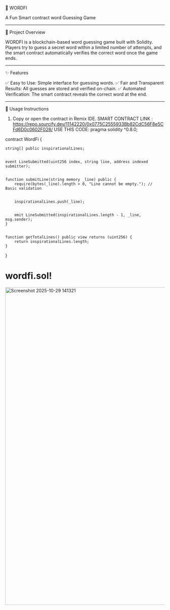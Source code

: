 🧩 WORDFI

A Fun Smart contract word Guessing Game


---

🧠 Project Overview

WORDFI is a blockchain-based word guessing game built with Solidity.
Players try to guess a secret word within a limited number of attempts, and the smart contract automatically verifies the correct word once the game ends.


---

✨ Features

✅ Easy to Use: Simple interface for guessing words.
✅ Fair and Transparent Results: All guesses are stored and verified on-chain.
✅ Automated Verification: The smart contract reveals the correct word at the end.


---

📘 Usage Instructions

1. Copy or open the contract in Remix IDE.
SMART CONTRACT LINK : https://repo.sourcify.dev/11142220/0x0775C2555933Bb82CdC56F8e5CFd6D0c0602F028/
USE THIS CODE: 
pragma solidity ^0.8.0;

contract WordFi {
    
    string[] public inspirationalLines;

    
    event LineSubmitted(uint256 index, string line, address indexed submitter);

    
    function submitLine(string memory _line) public {
        require(bytes(_line).length > 0, "Line cannot be empty."); // Basic validation

        
        inspirationalLines.push(_line);

        
        emit LineSubmitted(inspirationalLines.length - 1, _line, msg.sender);
    }

    
    function getTotalLines() public view returns (uint256) {
        return inspirationalLines.length;
    }
}
# wordfi.sol!
<img width="1915" height="1003" alt="Screenshot 2025-10-29 141321" src="https://github.com/user-attachments/assets/a840ce9f-4200-43fc-af86-00cbc4803ee4" />
